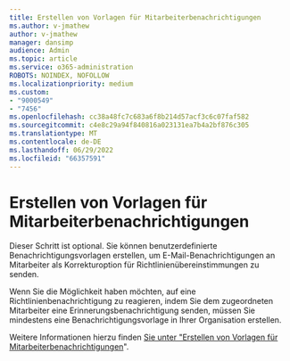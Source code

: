 ```yaml
---
title: Erstellen von Vorlagen für Mitarbeiterbenachrichtigungen
ms.author: v-jmathew
author: v-jmathew
manager: dansimp
audience: Admin
ms.topic: article
ms.service: o365-administration
ROBOTS: NOINDEX, NOFOLLOW
ms.localizationpriority: medium
ms.custom:
- "9000549"
- "7456"
ms.openlocfilehash: cc38a48fc7c683a6f8b214d57acf3c6c07faf582
ms.sourcegitcommit: c4e8c29a94f840816a023131ea7b4a2bf876c305
ms.translationtype: MT
ms.contentlocale: de-DE
ms.lasthandoff: 06/29/2022
ms.locfileid: "66357591"
---
```

# <a name="create-employee-notice-templates"></a>Erstellen von Vorlagen für Mitarbeiterbenachrichtigungen

Dieser Schritt ist optional. Sie können benutzerdefinierte Benachrichtigungsvorlagen erstellen, um E-Mail-Benachrichtigungen an Mitarbeiter als Korrekturoption für Richtlinienübereinstimmungen zu senden.

Wenn Sie die Möglichkeit haben möchten, auf eine Richtlinienbenachrichtigung zu reagieren, indem Sie dem zugeordneten Mitarbeiter eine Erinnerungsbenachrichtigung senden, müssen Sie mindestens eine Benachrichtigungsvorlage in Ihrer Organisation erstellen.

Weitere Informationen hierzu finden [Sie unter "Erstellen von Vorlagen für Mitarbeiterbenachrichtigungen](https://go.microsoft.com/fwlink/?linkid=2129080)".

